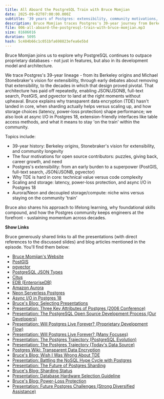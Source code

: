 ```yaml
---
title: All Aboard the PostgreSQL Train with Bruce Momjian
date: 2025-09-02T07:00:00.000Z
subtitle: '39 years of Postgres: extensibility, community motivations, TDE, decoupled storage/compute in the cloud - and staying ''on the train''.'
description: Bruce Momjian traces Postgres's 39-year journey from Berkeley to today, why extensibility (PostGIS, JSON, pgvector) became its superpower, and how the community sustains momentum. We cover TDE trade-offs in core, scaling and storage realities, and decoupled storage/compute in the cloud (Aurora, Neon) - plus what it means to stay 'on the train'.
file: 006-all-aboard-the-postgresql-train-with-bruce-momjian.mp3
size: 81686016
duration: 5095
hash: 5c484b66c1c051bfa698823efea6e5bd
---
```


Bruce Momjian joins us to explore why PostgreSQL continues to outpace proprietary databases - not just in features, but also in its development model and architecture.

We trace Postgres's 39-year lineage - from its Berkeley origins and Michael Stonebraker's vision for extensibility, through early debates about removing that extensibility, to the decades in which that design proved pivotal.
That architecture has paid off repeatedly, enabling JSON/JSONB, full-text search, PostGIS, and pgvector to land at the right moments without upheaval.
Bruce explains why transparent data encryption (TDE) hasn't landed in core, when sharding actually helps versus scaling up, and how storage choices (latency, power-loss protection) shape performance; we also look at async I/O in Postgres 18, extension-friendly interfaces like table access methods, and what it means to stay 'on the train' within the community.

Topics include:

- 39-year history: Berkeley origins, Stonebraker's vision for extensibility, and community longevity
- The four motivations for open source contributors: puzzles, giving back, career growth, and need
- Postgres's extensibility: from an early burden to a superpower (PostGIS, full-text search, JSON/JSONB, pgvector)
- Why TDE is hard in core: technical value versus code complexity
- Scaling and storage: latency, power-loss protection, and async I/O in Postgres 18
- Aurora/Neon and decoupled storage/compute: niche wins versus staying on the community 'train'

Bruce also shares his approach to lifelong learning, why foundational skills compound, and how the Postgres community keeps engineers at the forefront - sustaining momentum across decades.

**Show Links**

Bruce generously shared links to all the presentations (with direct references to the discussed slides) and blog articles mentioned in the episode. You'll find them below:

- [Bruce Momjian's Website](https://momjian.us/)
- [PostGIS](https://postgis.net/)
- [pgvector](https://github.com/pgvector/pgvector)
- [PostgreSQL JSON Types](https://www.postgresql.org/docs/current/datatype-json.html)
- [Citus](https://www.citusdata.com/)
- [EDB (EnterpriseDB)](https://www.enterprisedb.com/)
- [Amazon Aurora](https://aws.amazon.com/rds/aurora/)
- [Neon Serverless Postgres](https://neon.com/)
- [Async I/O in Postgres 18](https://www.postgresql.org/about/news/postgresql-18-beta-1-released-3070/)
- [Bruce's Blog: Selecting Presentations](https://momjian.us/main/presentations/selecting.html)
- [Presentation: Three Key Attributes of Postgres (2006 Conference)](https://momjian.us/main/writings/pgsql/three.pdf#page=17)
- [Presentation: The PostgreSQL Open Source Development Process (Our Developers)](https://momjian.us/main/writings/pgsql/pg_open_source.pdf#page=21)
- [Presentation: Will Postgres Live Forever? (Proprietary Development Flow)](https://momjian.us/main/writings/pgsql/forever.pdf#page=10)
- [Presentation: Will Postgres Live Forever? (Many Focuses)](https://momjian.us/main/writings/pgsql/forever.pdf#page=15)
- [Presentation: The Postgres Trajectory (PostgreSQL Evolution)](https://momjian.us/main/writings/pgsql/trajectory.pdf#page=12)
- [Presentation: The Postgres Trajectory (Today's Data Source)](https://momjian.us/main/writings/pgsql/trajectory.pdf#page=13)
- [Postgres Wiki: Transparent Data Encryption](https://wiki.postgresql.org/wiki/Transparent_Data_Encryption)
- [Bruce's Blog: Wish I Was Wrong About TDE](https://momjian.us/main/blogs/pgblog/2025.html#February_22_2025)
- [Presentation: Battling the NoSQL Hype Cycle with Postgres](https://momjian.us/main/writings/pgsql/yesql.pdf)
- [Presentation: The Future of Postgres Sharding](https://momjian.us/main/writings/pgsql/sharding.pdf)
- [Bruce's Blog: Sharding Status](https://momjian.us/main/blogs/pgblog/2023.html#November_1_2023)
- [Presentation: Database Hardware Selection Guideline](https://momjian.us/main/writings/pgsql/hw_selection.pdf)
- [Bruce's Blog: Power-Loss Protection](https://momjian.us/main/blogs/pgblog/2023.html#October_23_2023)
- [Presentation: Future Postgres Challenges (Strong Diversified Assistance)](https://momjian.us/main/writings/pgsql/challenges.pdf#page=6)
